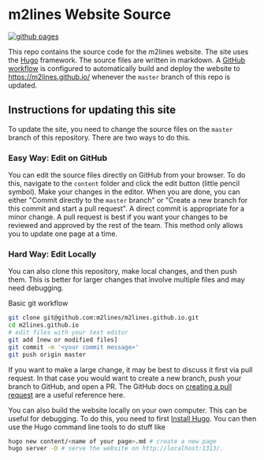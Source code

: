 # m2lines Website Source

[![github pages](https://github.com/m2lines/website-source/workflows/github%20pages/badge.svg?branch=master)](https://github.com/m2lines/website-source/actions)

This repo contains the source code for the m2lines website.
The site uses the [Hugo](https://gohugo.io/) framework.
The source files are written in markdown.
A [GitHub workflow](https://github.com/m2lines/m2lines.github.io/blob/master/.github/workflows/build-and-deploy.yaml) is configured to automatically build and deploy the website to <https://m2lines.github.io/> whenever the `master` branch of this repo is updated.

## Instructions for updating this site

To update the site, you need to change the source files on the `master` branch of this repository.
There are two ways to do this.

### Easy Way: Edit on GitHub

You can edit the source files directly on GitHub from your browser.
To do this, navigate to the `content` folder and click the edit button (little pencil symbol).
Make your changes in the editor.
When you are done, you can either "Commit directly to the `master` branch" or "Create a new branch for this commit and start a pull request".
A direct commit is appropriate for a minor change.
A pull request is best if you want your changes to be reviewed and approved by the rest of the team.
This method only allows you to update one page at a time.

### Hard Way: Edit Locally

You can also clone this repository, make local changes, and then push them.
This is better for larger changes that involve multiple files and may need debugging.

Basic git workflow
```bash
git clone git@github.com:m2lines/m2lines.github.io.git
cd m2lines.github.io
# edit files with your text editor
git add [new or modified files]
git commit -m '<your commit message>'
git push origin master
```

If you want to make a large change, it may be best to discuss it first via pull request.
In that case you would want to create a new branch, push your branch to GitHub, and open a PR.
The GitHub docs on [creating a pull request](https://docs.github.com/en/free-pro-team@latest/github/collaborating-with-issues-and-pull-requests/creating-a-pull-request) are a useful reference here.

You can also build the website locally on your own computer.
This can be useful for debugging.
To do this, you need to first [Install Hugo](https://gohugo.io/getting-started/quick-start/).
You can then use the Hugo command line tools to do stuff like
```bash
hugo new content/<name of your page>.md # create a new page
hugo server -D # serve the website on http://localhost:1313/.
```
